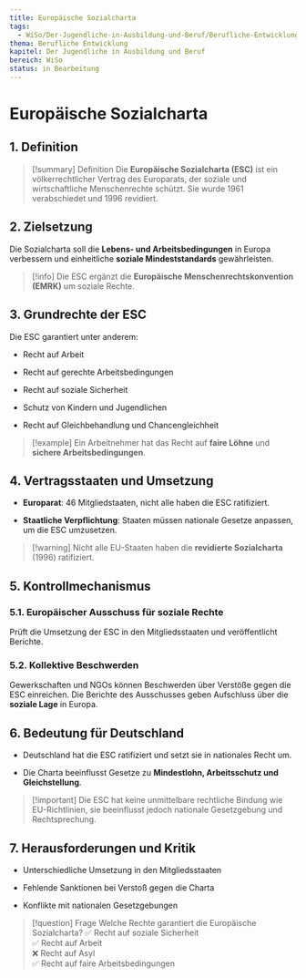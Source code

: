 ```yaml
---
title: Europäische Sozialcharta
tags:
  - WiSo/Der-Jugendliche-in-Ausbildung-und-Beruf/Berufliche-Entwicklung
thema: Berufliche Entwicklung
kapitel: Der Jugendliche in Ausbildung und Beruf
bereich: WiSo
status: in Bearbeitung
---
```


# Europäische Sozialcharta

## 1. Definition

> [!summary] Definition 
> Die **Europäische Sozialcharta (ESC)** ist ein völkerrechtlicher Vertrag des Europarats, der soziale und wirtschaftliche Menschenrechte schützt. Sie wurde 1961 verabschiedet und 1996 revidiert.

## 2. Zielsetzung

Die Sozialcharta soll die **Lebens- und Arbeitsbedingungen** in Europa verbessern und einheitliche **soziale Mindeststandards** gewährleisten.

> [!info] Die ESC ergänzt die **Europäische Menschenrechtskonvention (EMRK)** um soziale Rechte.

## 3. Grundrechte der ESC

Die ESC garantiert unter anderem:

- Recht auf Arbeit
    
- Recht auf gerechte Arbeitsbedingungen
    
- Recht auf soziale Sicherheit
    
- Schutz von Kindern und Jugendlichen
    
- Recht auf Gleichbehandlung und Chancengleichheit
    

> [!example] Ein Arbeitnehmer hat das Recht auf **faire Löhne** und **sichere Arbeitsbedingungen**.

## 4. Vertragsstaaten und Umsetzung

- **Europarat**: 46 Mitgliedstaaten, nicht alle haben die ESC ratifiziert.
    
- **Staatliche Verpflichtung**: Staaten müssen nationale Gesetze anpassen, um die ESC umzusetzen.
    

> [!warning] Nicht alle EU-Staaten haben die **revidierte Sozialcharta** (1996) ratifiziert.

## 5. Kontrollmechanismus

### 5.1. Europäischer Ausschuss für soziale Rechte

Prüft die Umsetzung der ESC in den Mitgliedsstaaten und veröffentlicht Berichte.

### 5.2. Kollektive Beschwerden

Gewerkschaften und NGOs können Beschwerden über Verstöße gegen die ESC einreichen. Die Berichte des Ausschusses geben Aufschluss über die **soziale Lage** in Europa.

## 6. Bedeutung für Deutschland

- Deutschland hat die ESC ratifiziert und setzt sie in nationales Recht um.
    
- Die Charta beeinflusst Gesetze zu **Mindestlohn, Arbeitsschutz und Gleichstellung**.
    

> [!important] Die ESC hat keine unmittelbare rechtliche Bindung wie EU-Richtlinien, sie beeinflusst jedoch nationale Gesetzgebung und Rechtsprechung.

## 7. Herausforderungen und Kritik

- Unterschiedliche Umsetzung in den Mitgliedsstaaten
    
- Fehlende Sanktionen bei Verstoß gegen die Charta
    
- Konflikte mit nationalen Gesetzgebungen
    

> [!question] Frage Welche Rechte garantiert die Europäische Sozialcharta? ✅ Recht auf soziale Sicherheit  
> ✅ Recht auf Arbeit  
> ❌ Recht auf Asyl  
> ✅ Recht auf faire Arbeitsbedingungen
